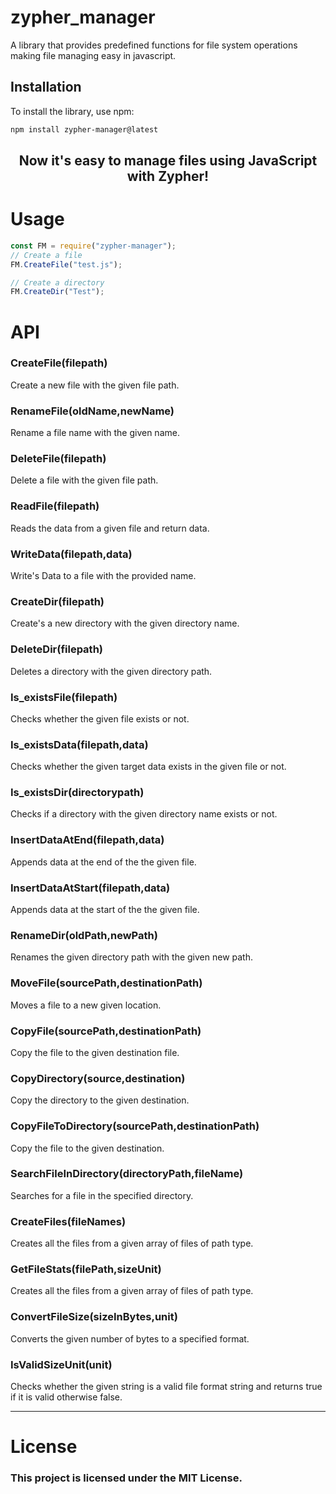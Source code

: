 # zypher_manager

A library that provides predefined functions for file system operations making file managing easy in javascript.

## Installation

To install the library, use npm:

```bash
npm install zypher-manager@latest
```

<h2 align="center">Now it's easy to manage files using JavaScript with Zypher!</h2>
<h1>Usage</h1>

```js
const FM = require("zypher-manager");
// Create a file
FM.CreateFile("test.js");

// Create a directory
FM.CreateDir("Test");
```

<h1>API</h1>
<h3>CreateFile(filepath)</h3>
<span>Create a new file with the given file path.</span>

<h3>RenameFile(oldName,newName)</h3>
<span>Rename a file name with the given name.</span>

<h3>DeleteFile(filepath)</h3>
<span>Delete a file with the given file path.</span>

<h3>ReadFile(filepath)</h3>
<span> Reads the data from a given file and return data.</span>

<h3>WriteData(filepath,data)</h3>
<span>Write's Data to a file with the provided name.</span>

<h3>CreateDir(filepath)</h3>
<span>Create's a new directory with the given directory name.</span>

<h3>DeleteDir(filepath)</h3>
<span>Deletes a directory with the given directory path.</span>

<h3>Is_existsFile(filepath)</h3>
<span>Checks whether the given file exists or not.</span>

<h3>Is_existsData(filepath,data)</h3>
<span>Checks whether the given target data exists in the given file or not.</span>

<h3>Is_existsDir(directorypath)</h3>
<span>Checks if a directory with the given directory name exists or not.</span>

<h3>InsertDataAtEnd(filepath,data)</h3>
<span>Appends data at the end of the the given file.</span>

<h3>InsertDataAtStart(filepath,data)</h3>
<span>Appends data at the start of the the given file.</span>

<h3>RenameDir(oldPath,newPath)</h3>
<span>Renames the given directory path with the given new path.</span>

<h3>MoveFile(sourcePath,destinationPath)</h3>
<span>Moves a file to a new given location.</span>

<h3>CopyFile(sourcePath,destinationPath)</h3>
<span>Copy the file to the given destination file.</span>

<h3>CopyDirectory(source,destination)</h3>
<span>Copy the directory to the given destination.</span>

<h3>CopyFileToDirectory(sourcePath,destinationPath)</h3>
<span>Copy the file to the given destination.</span>

<h3>SearchFileInDirectory(directoryPath,fileName)</h3>
<span>Searches for a file in the specified directory.</span>

<h3>CreateFiles(fileNames)</h3>
<span>Creates all the files from a given array of files of path type.</span>

<h3>GetFileStats(filePath,sizeUnit)</h3>
<span>Creates all the files from a given array of files of path type.</span>

<h3>ConvertFileSize(sizeInBytes,unit)</h3>
<span>Converts the given number of bytes to a specified format.</span>

<h3>IsValidSizeUnit(unit)</h3>
<span>Checks whether the given string is a valid file format string and returns true if it is valid otherwise false.</span>

<hr/>
<h1>License</h1>
<h3>This project is licensed under the MIT License.</h3>
